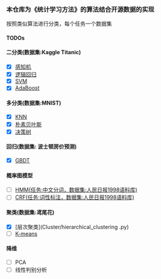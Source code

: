 ### 本仓库为《统计学习方法》的算法结合开源数据的实现
按照类似算法进行分类，每个任务一个数据集

#### TODOs
#### 二分类(数据集:Kaggle Titanic)
- [x] [感知机](./BinaryClassification/perceptron.py)
- [x] [逻辑回归](./BinaryClassification/logistic_regression.py)
- [x] [SVM](./BinaryClassification/svm.py)
- [x] [AdaBoost](./BinaryClassification/adaboost.py)

#### 多分类(数据集:MNIST)
- [x] [KNN](./MultiClassification/knn.py)
- [x] [朴素贝叶斯](./MultiClassification/naive_bayes.py)
- [x] [决策树](./MultiClassification/decision_tree.py)

#### 回归(数据集: 波士顿房价预测)
- [x] [GBDT](./Regression/gbdt.py)

#### 概率图模型
- [ ] [HMM(任务:中文分词，数据集:人民日报1998语料库)](#)
- [ ] [CRF(任务:词性标注，数据集:人民日报1998语料库)](#)

#### 聚类(数据集:鸢尾花)
- [x] [层次聚类](Cluster/hierarchical_clustering .py)
- [ ] [K-means](./Cluster/#)

#### 降维
- [ ] PCA
- [ ] 线性判别分析